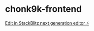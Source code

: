 # chonk9k-frontend

[Edit in StackBlitz next generation editor ⚡️](https://stackblitz.com/~/github.com/BoomchainLabs/chonk9k-frontend)